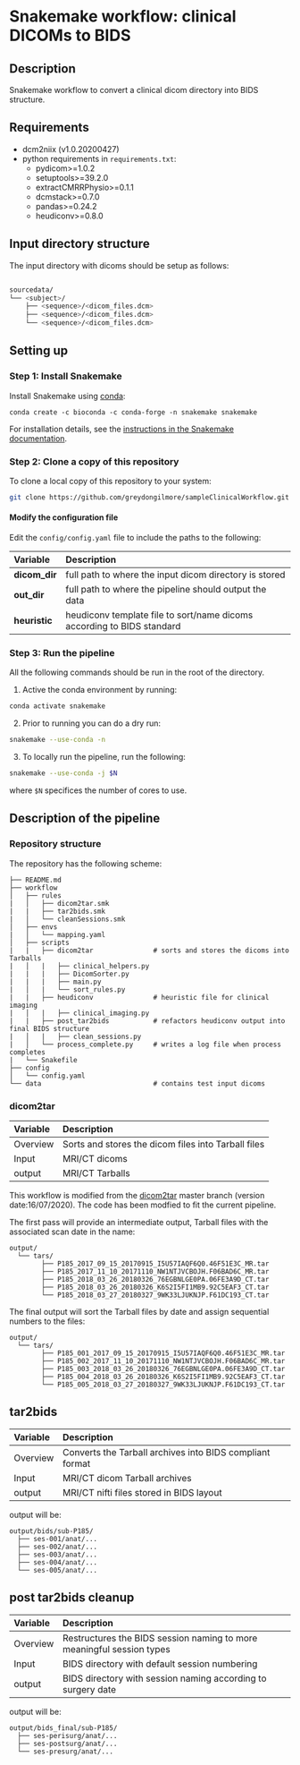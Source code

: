 # Snakemake workflow: clinical DICOMs to BIDS

## Description

Snakemake workflow to convert a clinical dicom directory into BIDS structure.

## Requirements

* dcm2niix (v1.0.20200427)
* python requirements in `requirements.txt`:
    * pydicom>=1.0.2
    * setuptools>=39.2.0
    * extractCMRRPhysio>=0.1.1
    * dcmstack>=0.7.0
    * pandas>=0.24.2
    * heudiconv>=0.8.0

## Input directory structure

The input directory with dicoms should be setup as follows:
```sh

sourcedata/
└── <subject>/
    ├── <sequence>/<dicom_files.dcm>
    ├── <sequence>/<dicom_files.dcm>
    └── <sequence>/<dicom_files.dcm>
```

## Setting up

### Step 1: Install Snakemake

Install Snakemake using [conda](https://conda.io/projects/conda/en/latest/user-guide/install/index.html):

    conda create -c bioconda -c conda-forge -n snakemake snakemake

For installation details, see the [instructions in the Snakemake documentation](https://snakemake.readthedocs.io/en/stable/getting_started/installation.html).

### Step 2: Clone a copy of this repository

To clone a local copy of this repository to your system:

```sh
git clone https://github.com/greydongilmore/sampleClinicalWorkflow.git
```

#### Modify the configuration file

Edit the `config/config.yaml` file to include the paths to the following:

<center>

|Variable   |Description        |
|:----------|:------------------|
| **dicom_dir** | full path to where the input dicom directory is stored   |
| **out_dir**   | full path to where the pipeline should output the data   |
| **heuristic**  | heudiconv template file to sort/name dicoms according to BIDS standard |

</center>

### Step 3: Run the pipeline

All the following commands should be run in the root of the directory.

1. Active the conda environment by running:

```sh
conda activate snakemake
```

2. Prior to running you can do a dry run:

```sh
snakemake --use-conda -n
```

3. To locally run the pipeline, run the following:

```sh
snakemake --use-conda -j $N
```

where `$N` specifices the number of cores to use.


## Description of the pipeline

### Repository structure

The repository has the following scheme:
```
├── README.md
├── workflow
│   ├── rules
|   │   ├── dicom2tar.smk
|   |   ├── tar2bids.smk
|   │   └── cleanSessions.smk
│   ├── envs
|   │   └── mapping.yaml
│   ├── scripts
|   |   ├── dicom2tar               # sorts and stores the dicoms into Tarballs
|   │   |   ├── clinical_helpers.py
|   |   |   ├── DicomSorter.py
|   |   |   ├── main.py
|   │   |   └── sort_rules.py
|   |   ├── heudiconv               # heuristic file for clinical imaging
|   │   |   ├── clinical_imaging.py 
|   |   ├── post_tar2bids           # refactors heudiconv output into final BIDS structure
|   │   |   ├── clean_sessions.py
|   │   └── process_complete.py     # writes a log file when process completes
|   └── Snakefile
├── config
│   └── config.yaml
└── data                            # contains test input dicoms
```

### dicom2tar

<center>

| Variable  | Description                              |
|:----------|:-----------------------------------------|
|Overview   | Sorts and stores the dicom files into Tarball files |
|Input      | MRI/CT dicoms |
|output     | MRI/CT Tarballs|

</center>

This workflow is modified from the [dicom2tar](https://github.com/khanlab/dicom2tar) master branch (version date:16/07/2020). The code has been modfied to fit the current pipeline.  

The first pass will provide an intermediate output, Tarball files with the associated scan date in the name:
```
output/
  └── tars/
        ├── P185_2017_09_15_20170915_I5U57IAQF6Q0.46F51E3C_MR.tar
        ├── P185_2017_11_10_20171110_NW1NTJVCBOJH.F06BAD6C_MR.tar
        ├── P185_2018_03_26_20180326_76EGBNLGE0PA.06FE3A9D_CT.tar
        ├── P185_2018_03_26_20180326_K6S2I5FI1MB9.92C5EAF3_CT.tar
        └── P185_2018_03_27_20180327_9WK33LJUKNJP.F61DC193_CT.tar
```

The final output will sort the Tarball files by date and assign sequential numbers to the files:
```
output/
  └── tars/
        ├── P185_001_2017_09_15_20170915_I5U57IAQF6Q0.46F51E3C_MR.tar
        ├── P185_002_2017_11_10_20171110_NW1NTJVCBOJH.F06BAD6C_MR.tar
        ├── P185_003_2018_03_26_20180326_76EGBNLGE0PA.06FE3A9D_CT.tar
        ├── P185_004_2018_03_26_20180326_K6S2I5FI1MB9.92C5EAF3_CT.tar
        └── P185_005_2018_03_27_20180327_9WK33LJUKNJP.F61DC193_CT.tar
```

## tar2bids

<center>

| Variable  | Description                              |
|:----------|:-----------------------------------------|
|Overview   | Converts the Tarball archives into BIDS compliant format |
|Input      | MRI/CT dicom Tarball archives |
|output     | MRI/CT nifti files stored in BIDS layout|

</center>

output will be:
```
output/bids/sub-P185/
  ├── ses-001/anat/...
  ├── ses-002/anat/...
  ├── ses-003/anat/...
  ├── ses-004/anat/...
  └── ses-005/anat/...
```

## post tar2bids cleanup

<center>

| Variable  | Description                              |
|:----------|:-----------------------------------------|
|Overview   | Restructures the BIDS session naming to more meaningful session types |
|Input      | BIDS directory with default session numbering |
|output     | BIDS directory with session naming according to surgery date|

</center>

output will be:
```
output/bids_final/sub-P185/
  ├── ses-perisurg/anat/...
  ├── ses-postsurg/anat/...
  └── ses-presurg/anat/...
```



